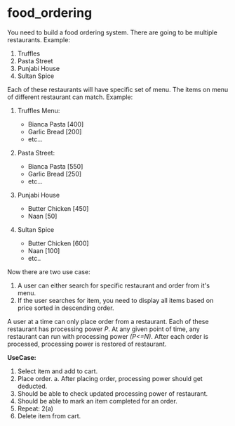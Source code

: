 # food_ordering

You need to build a food ordering system. There are going to be multiple restaurants.
Example:
1. Truffles
2. Pasta Street
3. Punjabi House
4. Sultan Spice

Each of these restaurants will have specific set of menu. The items on menu of different restaurant can match.
Example:
1. Truffles Menu:
    * Bianca Pasta [400]
    * Garlic Bread [200]
    * etc...

2. Pasta Street:
    * Bianca Pasta   [550]
    * Garlic Bread   [250]
    * etc...
    
3. Punjabi House
    * Butter Chicken [450]
    * Naan           [50]

4. Sultan Spice
    * Butter Chicken [600]
    * Naan [100]
    * etc..

Now there are two use case:
1. A user can either search for specific restaurant and order from it's menu.
2. If the user searches for item, you need to display all items based on price sorted in descending order.

A user at a time can only place order from a restaurant. 
Each of these restaurant has processing power *P*. At any given point of time, any restaurant can run with processing power *(P<=N)*.
After each order is processed, processing power is restored of restaurant.

**UseCase:**
1. Select item and add to cart.
2. Place order.
    a. After placing order, processing power should get deducted.
3. Should be able to check updated processing power of restaurant.
4. Should be able to mark an item completed for an order.
5. Repeat: 2(a)
6. Delete item from cart.